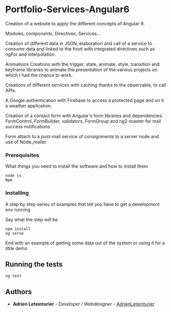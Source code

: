 
# Portfolio-Services-Angular6

Creation of a website to apply the different concepts of Angular 9.

Modules, components, Directives, Services...

Creation of different data in JSON, elaboration and call of a service to consume data and linked to the front with integrated directives such as ngFor and interpolation.

Animations Creations with the trigger, state, animate, style, transition and keyframe libraries to animate the presentation of the various projects on which I had the chance to work.

Creations of different services with caching thanks to the observable, to call APIs.

A Google authentication with Firebase to access a protected page and on it a weather application.

Creation of a contact form with Angular's form libraries and dependencies: FormControl, FormBuilder, validators, FormGroup and ng2-toaster for mail success notifications

Form attach to a post-mail service of consignments to a server node and use of Node_mailer. 



### Prerequisites

What things you need to install the software and how to install them

```
node js
Npm

```

### Installing

A step by step series of examples that tell you have to get a development env running

Say what the step will be

```
npm install
ng serve

```

End with an example of getting some data out of the system or using it for a little demo

## Running the tests

```
ng test

```

## Authors

* **Adrien Leteinturier** - *Developer / Webdesigner* - [AdrienLeteinturier](https://github.com/Adrien-Leteinturier/)
